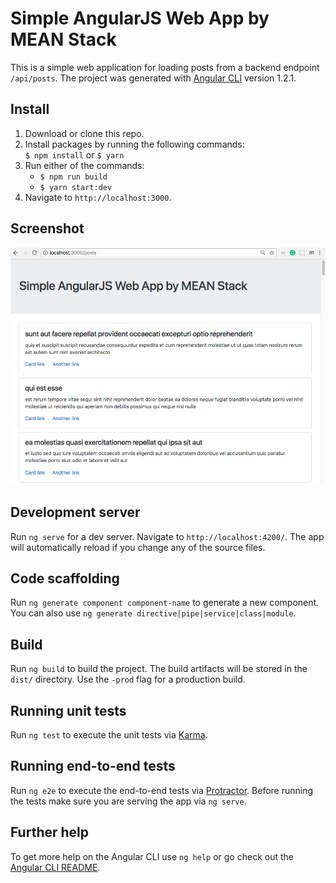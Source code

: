 # Simple AngularJS Web App by MEAN Stack

This is a simple web application for loading posts from a backend endpoint `/api/posts`.
The project was generated with [Angular CLI](https://github.com/angular/angular-cli) version 1.2.1.

## Install
1. Download or clone this repo.
2. Install packages by running the following commands:  
`$ npm install` or `$ yarn`
3. Run either of the commands:
    * `$ npm run build`
    * `$ yarn start:dev`
4. Navigate to `http://localhost:3000`.

## Screenshot
![Screenshot](sample.png)

## Development server

Run `ng serve` for a dev server. Navigate to `http://localhost:4200/`. The app will automatically reload if you change any of the source files.

## Code scaffolding

Run `ng generate component component-name` to generate a new component. You can also use `ng generate directive|pipe|service|class|module`.

## Build

Run `ng build` to build the project. The build artifacts will be stored in the `dist/` directory. Use the `-prod` flag for a production build.

## Running unit tests

Run `ng test` to execute the unit tests via [Karma](https://karma-runner.github.io).

## Running end-to-end tests

Run `ng e2e` to execute the end-to-end tests via [Protractor](http://www.protractortest.org/).
Before running the tests make sure you are serving the app via `ng serve`.

## Further help

To get more help on the Angular CLI use `ng help` or go check out the [Angular CLI README](https://github.com/angular/angular-cli/blob/master/README.md).
